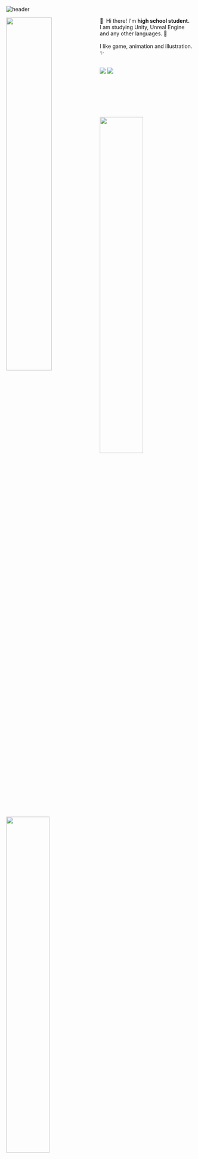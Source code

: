 ![header](https://capsule-render.vercel.app/api?type=waving&color=timeGradient&text=⛄️%20Snow%20Github&animation=fadeIn&fontSize=28&fontAlignY=35&fontAlign=50&height=150)

 
 <img src="https://github.com/Snow0406/Snow0406/assets/87596507/5196def9-fb91-49fc-a44c-34952e4a661e" width="49.2%" align="left" />
👋&nbsp; Hi there! I'm <b>high school student.</b><br/>
  I am studying Unity, Unreal Engine and any other languages. 🚀<br/><br/>
  I like game, animation and illustration. ✨
  <br/><br/>

<p>
<a href="mailto:snowland.dev@gmail.com" target="_blank"><img src="https://img.shields.io/badge/Gmail-EA4335?style=flat-square&logo=snowland.dev: Gmail&logoColor=white"/></a>
<a href="https://twitter.com/snowflake597" target="_blank"><img src="https://img.shields.io/badge/Twitter-1DA1F2?style=flat-square&logo=snowflake597: Twitter&logoColor=white"/></a>
</p>

<br/><br/><br/><br/><br/>
  
<p>
  <img src="https://github-readme-stats.vercel.app/api?username=Snow0406&theme=tokyonight&show_icons=true&hide_border=true&count_private=true" width="48%" />
  <img src="https://raw.githubusercontent.com/Snow0406/github-stats-transparent/output/generated/languages.svg" width="48%" />
</p>

